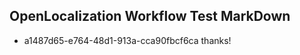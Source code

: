## OpenLocalization Workflow Test MarkDown
* a1487d65-e764-48d1-913a-cca90fbcf6ca 
thanks!<!--HONumber=Oct16_HO4-->